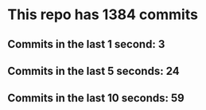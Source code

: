 # This repo has 1384 commits

## Commits in the last 1 second: 3
## Commits in the last 5 seconds: 24
## Commits in the last 10 seconds: 59
